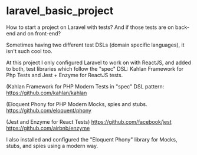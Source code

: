 # laravel_basic_project
How to start a project on Laravel with tests? And if those tests are on back-end and on front-end? 
   
Sometimes having two different test DSLs (domain specific languages), it isn't such cool too.  
  
At this project I only configured Laravel to work on with ReactJS, and added to both, test libraries which follow the "spec" DSL: Kahlan Framework for Php Tests and Jest + Enzyme for ReactJS tests.  
  
(Kahlan Framework for PHP Modern Tests in "spec" DSL pattern:
https://github.com/kahlan/kahlan  

(Eloquent Phony for PHP Modern Mocks, spies and stubs.  
https://github.com/eloquent/phony  
    
(Jest and Enzyme for React Tests) 
https://github.com/facebook/jest  
https://github.com/airbnb/enzyme  

I also installed and configured the "Eloquent Phony" library for Mocks, stubs, and spies using a modern way.  
  
